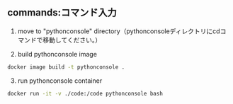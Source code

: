 

## commands:コマンド入力

1. move to "pythonconsole" directory（pythonconsoleディレクトリにcdコマンドで移動してください。）



2. build pythonconsole image

```sh
docker image build -t pythonconsole .
```

3. run pythonconsole container

```sh
docker run -it -v ./code:/code pythonconsole bash
```






## 

